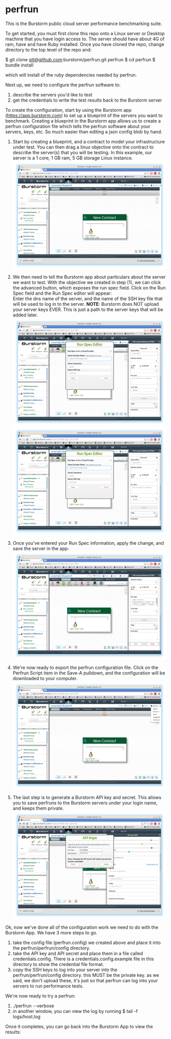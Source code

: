 # perfrun
This is the Burstorm public cloud server performance benchmarking suite.

To get started, you must first clone this repo onto a Linux server or Desktop machine that you have
login access to. The server should have about 4G of ram, have and have Ruby installed. Once you 
have cloned the repo, change directory to the top level of the repo and:

$ git clone git@github.com:burstorm/perfrun.git perfrun
$ cd perfrun 
$ bundle install

which will install of the ruby dependencies needed by perfrun. 

Next up, we need to configure the perfrun software to:

1. describe the servers you'd like to test
2. get the credentials to write the test results back to the Burstorm server

To create the configuration, start by using the Burstorm app
(https://app.burstorm.com) to set up a blueprint of the servers you want to benchmark. Creating a blueprint
in the Burstorm app allows us to create a perfrun configuration file which tells the perfrun software
about your servers, keys, etc. So much easier than editing a json config blob by hand.

1. Start by creating a blueprint, and a contract to model your infrastructure under test. You can then drag a linux objective onto the contract to describe the server(s) that you will be testing. In this example, our server
is a 1 core, 1 GB ram, 5 GB storage Linux instance.  ![Alt text](/doc/images/perfrun.5.png?raw=true "contract with one objective")

2. We then need to tell the Burstorm app about particulars about the server we want to test. With the objective
we created in step (1), we can click the advanced button, which exposes the run spec field. Click on the
Run Spec field and the Run Spec editor will appear:  
Enter the dns name of the server, and the name of the SSH key file that will be used to log in to the server.  **NOTE**: Burstorm does NOT upload your server keys EVER. This is just a path to the server keys that will be
added later. ![Alt text](/doc/images/perfrun.1.png?raw=true "edit run spec")  ![Alt text](/doc/images/perfrun.2.png?raw=true "edit run spec")

3. Once you've entered your Run Spec information, apply the change, and save the server in the app: ![Alt text](/doc/images/perfrun.3.png?raw=true "save objective")


4. We're now ready to export the perfrun configuration file. Click on the Perfrun Script item in the Save-A pulldown, and the configuration will be downloaded to your computer. ![Alt text](/doc/images/perfrun.4.png?raw=true "save-as perfrun")

5. The last step is to generate a Burstorm API key and secret. This allows you to save perfruns to the Burstorm servers under your login name, and keeps them private. ![Alt text](/doc/images/perfrun.6.png?raw=true "create API keys")

Ok, now we've done all of the configuration work we need to do with the Burstorm App. We have 3 more steps to go.

1. take the config file (perfrun.config) we created above and place it into the perfrun/perfrun/config directory.
2. take the API key and API secret and place them in a file called credentials.config. There is a credentials.config.example file in this directory to show the credential file format.
3. copy the SSH keys to log into your server into the perfrun/perfrun/config directory. this MUST be the private key. as we said, we don't upload these, it's just so that perfrun can log into your servers to run performance tests.

We're now ready to try a perfrun:

1. ./perfrun --verbose
2. in another window, you can view the log by running  $ tail -f logs/host.log

Once it completes, you can go back into the Burstorm App to view the results:

